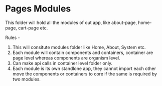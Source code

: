 # Pages Modules

This folder will hold all the modules of out app, like about-page, home-page, cart-page etc.

Rules -

1. This will consitute modules folder like Home, About, System etc.
2. Each module will contain components and containers, container are page level
   whereas components are organism level.
3. Can make api calls in container level folder only.
4. Each module is its own standlone app, they cannot import each other move the components or containers to core if the same is required by two modules.
